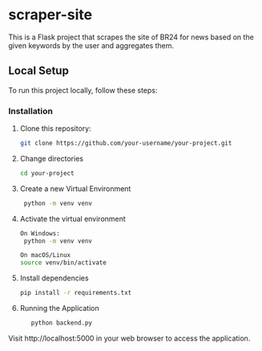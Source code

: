 # scraper-site

This is a Flask project that scrapes the site of BR24 for news based on the given keywords by the user and aggregates them.

## Local Setup

To run this project locally, follow these steps:

### Installation

1. Clone this repository:

   ```bash
   git clone https://github.com/your-username/your-project.git
2. Change directories
   ```bash
   cd your-project

4. Create a new Virtual Environment
   ```bash
    python -m venv venv
   
6. Activate the virtual environment
   ```bash
   On Windows:
    python -m venv venv
   
   On macOS/Linux
   source venv/bin/activate
7. Install dependencies
   ```bash
   pip install -r requirements.txt
8. Running the Application
   ```bash
      python backend.py
   
Visit http://localhost:5000 in your web browser to access the application.


